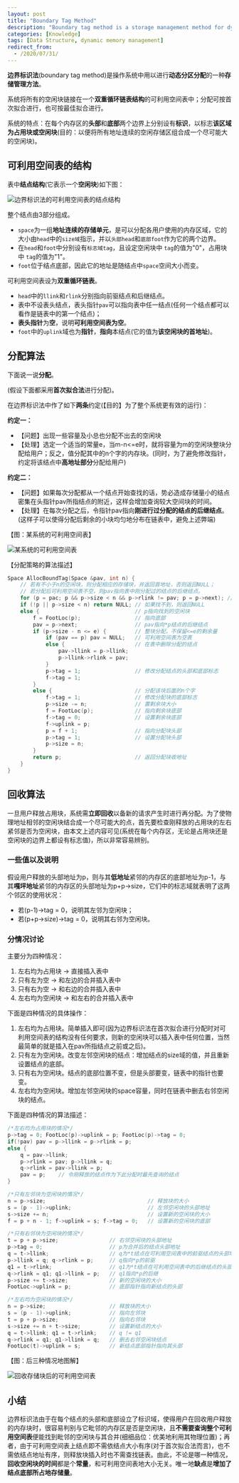 ```yaml
---
layout: post
title: "Boundary Tag Method"
description: "Boundary tag method is a storage management method for dynamic partition allocation in operating system"
categories: [Knowledge]
tags: [Data Structure, dynamic memory management]
redirect_from:
  - /2020/07/31/
---
```


**边界标识法**(boundary tag method)是操作系统中用以进行**动态分区分配**的一种**存储管理方法**。

系统将所有的空闲块链接在一个**双重循环链表结构**的可利用空间表中；分配可按首次拟合进行，也可按最佳拟合进行。

系统的特点：在每个内存区的**头部**和**底部**两个边界上分别设有**标识**，以标志**该区域为占用块或空闲块**(目的：以便将所有地址连续的空闲存储区组合成一个尽可能大的空闲块)。

## 可利用空间表的结构

表中**结点结构**(它表示一个**空闲块**)如下图：

![边界标识法的可利用空间表的结点结构][边界标识法的可利用空间表的结点结构]

整个结点由3部分组成。

* `space`为一组**地址连续的存储单元**，是可以分配各用户使用的内存区域，它的大小由`head`中的`size域`指示，并以`头部head`和`底部foot`作为它的两个边界。
* 在`head`和`foot`中分别设有`标志域tag`，且设定空闲块中 `tag`的值为"0"，占用块中 `tag`的值为"1"。
* `foot`位于结点底部，因此它的地址是随结点中`space`空间大小而变。

可利用空间表设为**双重循环链表**。

* `head`中的`llink`和`rlink`分别指向前驱结点和后继结点。
* 表中不设表头结点，表头指针`pav`可以指向表中任一结点(任何一个结点都可以看作是链表中的第一个结点)；
* **表头指针**为**空**，说明**可利用空间表为空**。
* `foot`中的`uplink`域也为**指针**，**指向**本结点(它的值为**该空闲块的首地址**)。

## 分配算法

下面说一说**分配**。

(假设下面都采用**首次拟合法**进行分配)。

在边界标识法中作了如下**两条**约定(【目的】为了整个系统更有效的运行)：

**约定一：**

* 【问题】出现一些容量及小总也分配不出去的空闲块
* 【处理】选定一个适当的常量e，当m-n<=e时，就将容量为m的空闲块整块分配给用户；反之，值分配其中的n个字的内存块。(同时，为了避免修改指针，约定将该结点中**高地址部分**分配给用户)

**约定二：**

* 【问题】如果每次分配都从一个结点开始查找的话，势必造成存储量小的结点密集在头指针pav所指结点的附近，这样会增加查询较大空间块的时间。
* 【处理】在每次分配之后，令指针pav指向**刚进行过分配的结点的后继结点**。(这样子可以使得分配后剩余的小块均匀地分布在链表中，避免上述弊端)

【图：某系统的可利用空间表】

![某系统的可利用空间表][某系统的可利用空间表]

【分配策略的算法描述】

```c
Space AllocBoundTag(Space &pav, int n) {
    // 若有不小于n的空闲块，则分配相应的存储块，并返回首地址，否则返回NULL；
    // 若分配后可利用空间表不空，则pav指向表中刚分配过的结点的后继结点。
    for (p = pac; p && p->size < n && p->rlink != pav; p = p->next); // 查询不小于n的空闲块
    if (!p || p->size < n) return NULL; // 如果找不到，则返回NULL
    else {                              // p指向找到的空闲块
        f = FootLoc(p);                 // 指向底部
        pav = p->next;                  // pav指向*p结点的后继结点
        if (p->size - n <= e) {         // 整块分配，不保留<=e的剩余量
            if (pav == p) pav = NULL;   // 可利用空间表为空表
            else {                      // 在表中删除分配的结点
                pav->llink = p->llink;
                p->llink->rlink = pav;
            }
            p->tag = 1;                 // 修改分配结点的头部和底部标志
            f->tag = 1;
        }
        else {                          // 分配该块后面的n个字
            f->tag = 1;                 // 修改分配块的底部标志
            p->size -= n;               // 置剩余块大小
            f = FootLoc(p);             // 指向剩余块底部
            f->tag = 0;                 // 设置剩余块底部
            f->uplink = p;
            p = f + 1;                  // 指向分配块头部
            p->tag = 1;                 // 设置分配块头部
            p->size = n;
        }
        return p;                       // 返回分配块收地址
    }
}
```

## 回收算法

一旦用户释放占用块，系统需**立即回收**以备新的请求产生时进行再分配。为了使物理地址相邻的空闲块结合成一个尽可能大的点，首先要检查刚释放的占用块的左右紧邻是否为空闲块，由本文上述内容可见(系统在每个内存区，无论是占用块还是空闲块的边界上都设有标志值)，所以非常容易辨别。

### 一些值以及说明

假设用户释放的头部地址为p，则与其**低地址**紧邻的内存区的底部地址为p-1，与其**嘎坪地址**紧邻的内存区的头部地址为p+p->size，它们中的标志域就表明了这两个邻区的使用状况：

* 若(p-1)->tag = 0，说明其左邻为空闲块；
* 若(p+p->size)->tag = 0，说明其右邻为空闲块。

### 分情况讨论

主要分为四种情况：

1. 左右均为占用块 -> 直接插入表中
2. 只有左为空 -> 和左边的合并插入表中
3. 只有右为空 -> 和右边的合并插入表中
4. 左右均为空闲块 -> 和左右的合并插入表中

下面是四种情况的具体操作：

1. 左右均为占用块。简单插入即可(因为边界标识法在首次拟合进行分配时对可利用空间表的结构没有任何要求，则新的空闲块可以插入表中任何位置，当然最简单的就是插入在pav所指结点之前或之后)。
2. 只有左为空闲块。改变左邻空闲块的结点：增加结点的size域的值，并且重新设置结点的底部。
3. 只有右为空闲块。结点的底部位置不变，但是头部要变，链表中的指针也要变。
4. 左右均为空闲块。增加左邻空闲块的space容量，同时在链表中删去右邻空闲块的结点。

下面是四种情况的算法描述：

```c
/*左右均为占用块的情况*/
p->tag = 0; FootLoc(p)->uplink = p; FootLoc(p)->tag = 0;
if(!pav) pav = p->llink = p->rlink = p;
else {
    q = pav->llink;
    p->rlink = pav; p->llink = q;
    q->rlink = pav->llink = p;
    pav = p;    // 令刚释放的结点作为下此分配时最先查询的结点
}

/*只有左邻块为空闲块的情况*/
n = p->size;                                // 释放块的大小
s = (p - 1)->uplink;                        // 左邻空闲块的头部地址
s->size += n;                               // 设置新的空闲块的大小
f = p + n - 1; f->uplink = s; f->tag = 0;   // 设置新的空闲块的底部

/*只有右邻块为空闲块的情况*/
t = p + p->size;                // 右邻空闲块的头部地址
p->tag = 0;                     // p为合并后的结点头部地址
q = t->llink;                   // q为*t结点在可利用空间表中的前驱结点的头部地址
p->llink = q; q->rlink = p;     // q指向*p的前驱
q1 = t->rlink;                  // q1为*t结点在可利用空间表中的后继结点的头部地址
q->rlink = q1; q1->llink = p;   // q1指向*p的后继
p->size += t->size;             // 新的空闲块的大小
FootLoc->uplink = p;            // 底部指针指向新结点的头部

/*左右均为空闲块的情况*/
n = p->size;                    // 释放块的大小
s = (p - 1)->uplink;            // 指向左邻块
t = p + p->size;                // 指向右邻块
s->size += n + t->size;         // 设置新结点的大小
q = t->llink; q1 = t->rlink;    // q != q1
q->rlink = q1; q1->llink = q;   // 删去右邻空闲块结点
FootLoc(t)->uplink = s;         // 新结点底部指针指向其头部
```

【图：后三种情况地图解】

![回收存储块后的可利用空间表][回收存储块后的可利用空间表]

## 小结

边界标识法由于在每个结点的头部和底部设立了标识域，使得用户在回收用户释放的内存块时，很容易判别与它毗邻的内存区是否是空闲块，且**不需要查询整个可利用空间表**便能找到毗邻的空闲块与其合并(细细品位：优美地利用其物理位置)；再者，由于可利用空间表上结点即不需依结点大小有序(对于首次拟合法而言)，也不需依结点地址有序，则释放块插入时也不需查找链表。由此，不论是哪一种情况，**回收空闲块的时间**都是个**常量**，和可利用空间表地大小无关。唯一地**缺点**是**增加了结点底部所占地存储量**。

[回收存储块后的可利用空间表]:https://raw.githubusercontent.com/AuthurWhywait/PicBed/master/DS/%E5%9B%9E%E6%94%B6%E5%AD%98%E5%82%A8%E5%9D%97%E5%90%8E%E7%9A%84%E5%8F%AF%E5%88%A9%E7%94%A8%E7%A9%BA%E9%97%B4%E8%A1%A8.JPG

[某系统的可利用空间表]:https://raw.githubusercontent.com/AuthurWhywait/PicBed/master/DS/%E6%9F%90%E7%B3%BB%E7%BB%9F%E7%9A%84%E5%8F%AF%E5%88%A9%E7%94%A8%E7%A9%BA%E9%97%B4%E8%A1%A8.JPG

[边界标识法的可利用空间表的结点结构]:https://raw.githubusercontent.com/AuthurWhywait/PicBed/master/DS/%E8%BE%B9%E7%95%8C%E6%A0%87%E8%AF%86%E6%B3%95%E7%9A%84%E5%8F%AF%E5%88%A9%E7%94%A8%E7%A9%BA%E9%97%B4%E8%A1%A8%E7%9A%84%E7%BB%93%E7%82%B9%E7%BB%93%E6%9E%84.JPG
